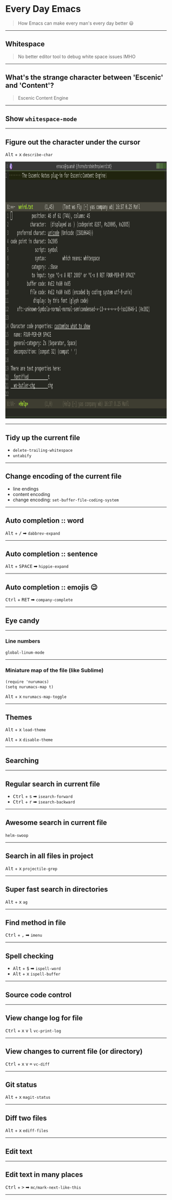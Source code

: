 # Every Day Emacs

> How Emacs can make every man's every day better 😃

---

## Whitespace

> No better editor tool to debug white space issues IMHO

---

## What's the strange character between 'Escenic' and 'Content'?

> Escenic Content Engine

---

## Show `whitespace-mode`

---

## Figure out the character under the cursor

<kbd>Alt</kbd> + <kbd>x</kbd> `describe-char`

<a href="describe-char.png">
  <img src="describe-char.png"
    alt="describe-char"
    style="height: 800px"
  />
</a>

---

## Tidy up the current file
- `delete-trailing-whitespace`
- `untabify`

---

## Change encoding of the current file
- line endings
- content encoding
- change encoding: `set-buffer-file-coding-system`

---

## Auto completion :: word

<kbd>Alt</kbd> + <kbd>/</kbd> ➡ `dabbrev-expand`

---

## Auto completion :: sentence

<kbd>Alt</kbd> + <kbd>SPACE</kbd> ➡ `hippie-expand`

---

## Auto completion :: emojis 😉

<kbd>Ctrl</kbd> + <kbd>RET</kbd> ➡ `company-complete`


---

## Eye candy

---

### Line numbers
`global-linum-mode`

---

### Miniature map of the file (like Sublime)
```
(require 'nurumacs)
(setq nurumacs-map t)
```

<kbd>Alt</kbd> + <kbd>x</kbd> `nurumacs-map-toggle`

---

## Themes

<kbd>Alt</kbd> + <kbd>x</kbd> `load-theme`

<kbd>Alt</kbd> + <kbd>x</kbd> `disable-theme`

---

## Searching

---

## Regular search in current file
- <kbd>Ctrl</kbd> + <kbd>s</kbd> ➡ `isearch-forward`
- <kbd>Ctrl</kbd> + <kbd>r</kbd> ➡ `isearch-backward`

---

## Awesome search in current file
`helm-swoop`

---

## Search in all files in project
<kbd>Alt</kbd> + <kbd>x</kbd> `projectile-grep`

---

## Super fast search in directories
<kbd>Alt</kbd> + <kbd>x</kbd> `ag`

---

## Find method in file

<kbd>Ctrl</kbd> + <kbd>,</kbd> ➡ `imenu`

---

## Spell checking

- <kbd>Alt</kbd> + <kbd>$</kbd> ➡ `ispell-word`
- <kbd>Alt</kbd> + <kbd>x</kbd> `ispell-buffer`

---

## Source code control

---

## View change log for file

<kbd>Ctrl</kbd> + <kbd>x</kbd> <kbd>v</kbd> <kbd>l</kbd> `vc-print-log`

---

## View changes to current file (or directory)

<kbd>Ctrl</kbd> + <kbd>x</kbd> <kbd>v</kbd> <kbd>=</kbd> `vc-diff`

---

## Git status

<kbd>Alt</kbd> + <kbd>x</kbd> `magit-status`

---

## Diff two files

<kbd>Alt</kbd> + <kbd>x</kbd> `ediff-files`

---

## Edit text

---

## Edit text in many places

<kbd>Ctrl</kbd> + <kbd>></kbd> ➡ `mc/mark-next-like-this`

---
